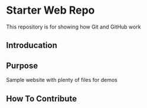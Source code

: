 # Starter Web Repo

This repository is for showing how Git and GitHub work
## Introducation
## Purpose

Sample website with plenty of files for demos

## How To Contribute